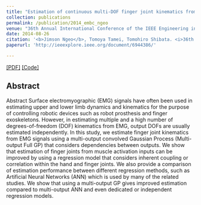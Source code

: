 ```yaml
---
title: "Estimation of continuous multi-DOF finger joint kinematics from surface EMG using a multi-output GP"
collection: publications
permalink: /publication/2014_embc_ngeo
venue: "36th Annual International Conference of the IEEE Engineering in Medicine and Biology Society (EMBC), Chicago, USA"
date: 2014-08-26
citation: '<b>Jimson Ngeo</b>, Tomoya Tamei, Tomohiro Shibata. <i>36th Annual International Conference of the IEEE Engineering in Medicine and Biology Society (EMBC)</i>.'
paperurl: 'http://ieeexplore.ieee.org/document/6944386/'

---  
```

[[PDF]](http://jngeo.github.io/files/2014_embc_ngeo.pdf) [[Code]]()

## Abstract
Abstract
Surface electromyographic (EMG) signals have often been used in estimating upper and lower limb dynamics and kinematics for the purpose of controlling robotic devices such as robot prosthesis and finger exoskeletons. However, in estimating multiple and a high number of degrees-of-freedom (DOF) kinematics from EMG, output DOFs are usually estimated independently. In this study, we estimate finger joint kinematics from EMG signals using a multi-output convolved Gaussian Process (Multi-output Full GP) that considers dependencies between outputs. We show that estimation of finger joints from muscle activation inputs can be improved by using a regression model that considers inherent coupling or correlation within the hand and finger joints. We also provide a comparison of estimation performance between different regression methods, such as Artificial Neural Networks (ANN) which is used by many of the related studies. We show that using a multi-output GP gives improved estimation compared to multi-output ANN and even dedicated or independent regression models.
